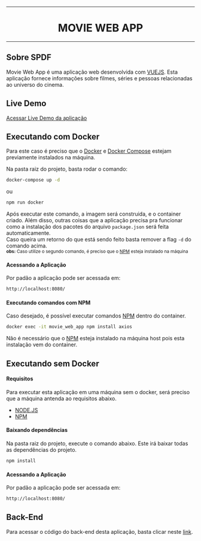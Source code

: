 <hr>
<h1 align=center>MOVIE WEB APP</h1>
<hr>

## Sobre SPDF
Movie Web App é uma aplicação web desenvolvida com [VUEJS](https://vuejs.org/).
Esta aplicação fornece informações sobre filmes, séries e pessoas relacionadas ao universo do cinema.

## Live Demo
[Acessar Live Demo da aplicação](https://caetano-movie-web-app.herokuapp.com/)


## Executando com  Docker
Para este caso é preciso que o [Docker](https://www.docker.com/) e [Docker Compose](https://docs.docker.com/compose/install/) estejam previamente instalados na máquina.

Na pasta raiz do projeto, basta rodar o comando:
```sh
docker-compose up -d
```
ou
```sh
npm run docker
```
Após executar este comando, a imagem será construida, e o container criado.
Além disso, outras coisas que a aplicação precisa pra funcionar como a instalação dos pacotes do arquivo ``` package.json ``` será feita automaticamente. <br />
Caso queira um retorno do que está sendo feito basta remover a flag ``` -d ``` do comando acima. <br />
<small>**obs:** Caso utilize o segundo comando, é preciso que o [NPM](https://www.npmjs.com/) esteja instalado na máquina</small>

#### Acessando a Aplicação
Por padão a aplicação pode ser acessada em:
```sh
http://localhost:8080/
```

#### Executando comandos com NPM
Caso desejado, é possível executar comandos [NPM](https://www.npmjs.com/) dentro do container.
```sh
docker exec -it movie_web_app npm install axios
```

Não é necessário que o [NPM](https://www.npmjs.com/) esteja instalado na máquina host pois esta instalação vem do container.

## Executando sem Docker
#### Requisitos
Para executar esta aplicação em uma máquina sem o docker, será preciso que a máquina antenda ao requisitos abaixo.

- [NODE.JS](https://nodejs.org/en/)
- [NPM](https://www.npmjs.com/)

#### Baixando dependências
Na pasta raiz do projeto, execute o comando abaixo. Este irá baixar todas as dependências do projeto.
```sh
npm install
```

#### Acessando a Aplicação
Por padão a aplicação pode ser acessada em:
```sh
http://localhost:8080/
```

## Back-End
Para acessar o código do back-end desta aplicação, basta clicar neste [link](https://github.com/caetanoMatheus/movie-api).
